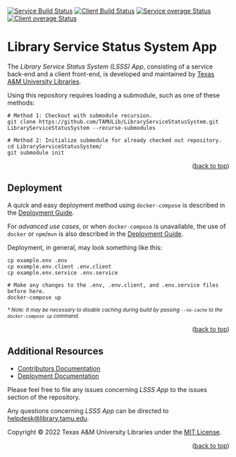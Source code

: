<a name="readme-top"></a>
[![Service Build Status][service-build-badge]][service-build-status]
[![Client Build Status][client-build-badge]][client-build-status]
[![Service overage Status][service-coverage-badge]][service-coverage-status]
[![Client overage Status][client-coverage-badge]][client-coverage-status]

# Library Service Status System App

The *Library Service Status System (LSSS) App*, consisting of a service back-end and a client front-end, is developed and maintained by [Texas A&M University Libraries][tamu-library].

Using this repository requires loading a submodule, such as one of these methods:
```shell
# Method 1: Checkout with submodule recursion.
git clone https://github.com/TAMULib/LibraryServiceStatusSystem.git LibraryServiceStatusSystem --recurse-submodules

# Method 2: Initialize submodule for already checked out repository.
cd LibraryServiceStatusSystem/
git submodule init
```

<div align="right">(<a href="#readme-top">back to top</a>)</div>


## Deployment

A quick and easy deployment method using `docker-compose` is described in the [Deployment Guide][deployment-guide].

For _advanced use cases_, or when `docker-compose` is unavailable, the use of `docker` or `npm`/`mvn` is also described in the [Deployment Guide][deployment-guide].

Deployment, in general, may look something like this:

```shell
cp example.env .env
cp example.env.client .env.client
cp example.env.service .env.service

# Make any changes to the .env, .env.client, and .env.service files before here.
docker-compose up
```

<sub>_* Note: It may be necessary to disable caching during build by passing `--no-cache` to the `docker-compose up` command._</sub>

<div align="right">(<a href="#readme-top">back to top</a>)</div>


## Additional Resources

- [Contributors Documentation][contribute-guide]
- [Deployment Documentation][deployment-guide]
<!-- - [API Documentation][api-docs]-->

Please feel free to file any issues concerning *LSSS App* to the issues section of the repository.

Any questions concerning *LSSS App* can be directed to helpdesk@library.tamu.edu.

Copyright © 2022 Texas A&M University Libraries under the [MIT License][license].

<div align="right">(<a href="#readme-top">back to top</a>)</div>


<!-- LINKS -->
[service-build-status]: https://github.com/TAMULib/LibraryServiceStatusSystemService/actions?query=workflow%3ABuild
[service-build-badge]: https://github.com/TAMULib/LibraryServiceStatusSystemService/workflows/Build/badge.svg
[service-coverage-status]: https://coveralls.io/github/TAMULib/LibraryServiceStatusSystemService
[service-coverage-badge]: https://coveralls.io/repos/github/TAMULib/LibraryServiceStatusSystemService/badge.svg

[client-build-status]: https://github.com/TAMULib/LibraryServiceStatusSystemUI/actions?query=workflow%3ABuild
[client-build-badge]: https://github.com/TAMULib/LibraryServiceStatusSystemUI/workflows/Build/badge.svg
[client-coverage-status]: https://coveralls.io/github/TAMULib/LibraryServiceStatusSystemUI
[client-coverage-badge]: https://coveralls.io/repos/github/TAMULib/LibraryServiceStatusSystemUI/badge.svg

[tamu-library]: http://library.tamu.edu
[api-docs]: https://tamulib.github.io/LibraryServiceStatusSystemService

[deployment-guide]: DEPLOYING.md
[contribute-guide]: CONTRIBUTING.md
[license]: LICENSE

